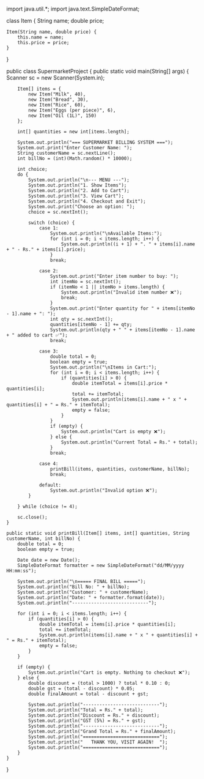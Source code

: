 import java.util.*;
import java.text.SimpleDateFormat;

class Item {
    String name;
    double price;

    Item(String name, double price) {
        this.name = name;
        this.price = price;
    }
}

public class SupermarketProject {
    public static void main(String[] args) {
        Scanner sc = new Scanner(System.in);

        Item[] items = {
            new Item("Milk", 40),
            new Item("Bread", 30),
            new Item("Rice", 60),
            new Item("Eggs (per piece)", 6),
            new Item("Oil (1L)", 150)
        };

        int[] quantities = new int[items.length];

        System.out.println("=== SUPERMARKET BILLING SYSTEM ===");
        System.out.print("Enter Customer Name: ");
        String customerName = sc.nextLine();
        int billNo = (int)(Math.random() * 10000);

        int choice;
        do {
            System.out.println("\n--- MENU ---");
            System.out.println("1. Show Items");
            System.out.println("2. Add to Cart");
            System.out.println("3. View Cart");
            System.out.println("4. Checkout and Exit");
            System.out.print("Choose an option: ");
            choice = sc.nextInt();

            switch (choice) {
                case 1:
                    System.out.println("\nAvailable Items:");
                    for (int i = 0; i < items.length; i++) {
                        System.out.println((i + 1) + ". " + items[i].name + " - Rs." + items[i].price);
                    }
                    break;

                case 2:
                    System.out.print("Enter item number to buy: ");
                    int itemNo = sc.nextInt();
                    if (itemNo < 1 || itemNo > items.length) {
                        System.out.println("Invalid item number ❌");
                        break;
                    }
                    System.out.print("Enter quantity for " + items[itemNo - 1].name + ": ");
                    int qty = sc.nextInt();
                    quantities[itemNo - 1] += qty;
                    System.out.println(qty + " " + items[itemNo - 1].name + " added to cart ✅");
                    break;

                case 3:
                    double total = 0;
                    boolean empty = true;
                    System.out.println("\nItems in Cart:");
                    for (int i = 0; i < items.length; i++) {
                        if (quantities[i] > 0) {
                            double itemTotal = items[i].price * quantities[i];
                            total += itemTotal;
                            System.out.println(items[i].name + " x " + quantities[i] + " = Rs." + itemTotal);
                            empty = false;
                        }
                    }
                    if (empty) {
                        System.out.println("Cart is empty ❌");
                    } else {
                        System.out.println("Current Total = Rs." + total);
                    }
                    break;

                case 4:
                    printBill(items, quantities, customerName, billNo);
                    break;

                default:
                    System.out.println("Invalid option ❌");
            }

        } while (choice != 4);

        sc.close();
    }

    public static void printBill(Item[] items, int[] quantities, String customerName, int billNo) {
        double total = 0;
        boolean empty = true;

        Date date = new Date();
        SimpleDateFormat formatter = new SimpleDateFormat("dd/MM/yyyy HH:mm:ss");

        System.out.println("\n===== FINAL BILL =====");
        System.out.println("Bill No: " + billNo);
        System.out.println("Customer: " + customerName);
        System.out.println("Date: " + formatter.format(date));
        System.out.println("----------------------------");

        for (int i = 0; i < items.length; i++) {
            if (quantities[i] > 0) {
                double itemTotal = items[i].price * quantities[i];
                total += itemTotal;
                System.out.println(items[i].name + " x " + quantities[i] + " = Rs." + itemTotal);
                empty = false;
            }
        }

        if (empty) {
            System.out.println("Cart is empty. Nothing to checkout ❌");
        } else {
            double discount = (total > 1000) ? total * 0.10 : 0;
            double gst = (total - discount) * 0.05;
            double finalAmount = total - discount + gst;

            System.out.println("----------------------------");
            System.out.println("Total = Rs." + total);
            System.out.println("Discount = Rs." + discount);
            System.out.println("GST (5%) = Rs." + gst);
            System.out.println("----------------------------");
            System.out.println("Grand Total = Rs." + finalAmount);
            System.out.println("============================");
            System.out.println("   THANK YOU, VISIT AGAIN!  ");
            System.out.println("============================");
        }
    }
}

